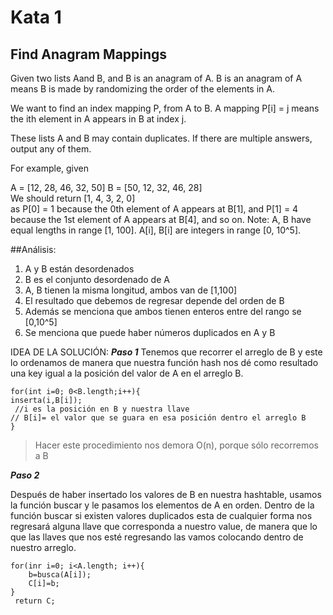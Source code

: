 # Kata 1
## Find Anagram Mappings

Given two lists Aand B, and B is an anagram of A. B is an anagram of A means B is made by randomizing the order of the elements in A.

We want to find an index mapping P, from A to B. A mapping P[i] = j means the ith element in A appears in B at index j.

These lists A and B may contain duplicates. If there are multiple answers, output any of them.

For example, given

A = [12, 28, 46, 32, 50]  B = [50, 12, 32, 46, 28]  
We should return
[1, 4, 3, 2, 0]  
as  P[0] = 1 because the  0th element of  A appears at  B[1], and  P[1] = 4 because the  1st element of  A appears at  B[4], and so on.
Note:
A, B have equal lengths in range [1, 100].
A[i], B[i] are integers in range [0, 10^5].

##Análisis:
 1. A y B están desordenados
 2. B es el conjunto desordenado de A
 3. A, B tienen la misma longitud, ambos van de [1,100]
 4. El resultado que debemos de regresar depende del orden de B
 5. Además se menciona que ambos tienen enteros entre del rango se [0,10^5]
 6. Se menciona que puede haber números duplicados en A y B


IDEA DE LA SOLUCIÓN:
**_Paso 1_** 
Tenemos que recorrer el arreglo de B y este lo ordenamos de manera que nuestra función hash nos dé como resultado una key igual a la posición del valor de A en el arreglo B.
```
for(int i=0; 0<B.length;i++){
inserta(i,B[i]);
 //i es la posición en B y nuestra llave
// B[i]= el valor que se guara en esa posición dentro el arreglo B
}
```
> Hacer este procedimiento nos demora O(n), porque sólo recorremos a B

**_Paso 2_**

Después de haber insertado los valores de B en nuestra hashtable, usamos la función buscar y le pasamos los elementos de A en orden. Dentro de la función buscar si existen valores duplicados esta de cualquier forma nos regresará alguna llave que corresponda a nuestro value, de manera que lo que las llaves que nos esté regresando las vamos colocando dentro de nuestro arreglo.
```
for(inr i=0; i<A.length; i++){
	b=busca(A[i]);
	C[i]=b;
}
 return C; 
```
